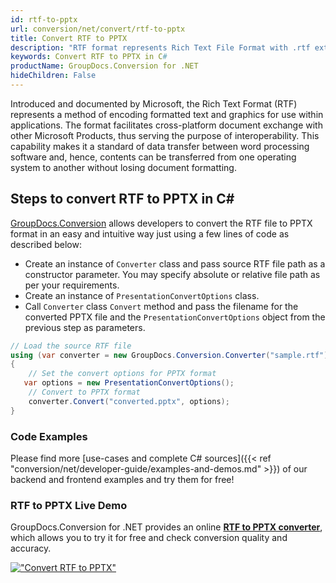```yaml
---
id: rtf-to-pptx
url: conversion/net/convert/rtf-to-pptx
title: Convert RTF to PPTX
description: "RTF format represents Rich Text File Format with .rtf extension. Learn how to convert RTF to PPTX file programmatically in C# language using GroupDocs.Conversion for .NET library."
keywords: Convert RTF to PPTX in C#
productName: GroupDocs.Conversion for .NET
hideChildren: False
---
```


Introduced and documented by Microsoft, the Rich Text Format (RTF) represents a method of encoding formatted text and graphics for use within applications. The format facilitates cross-platform document exchange with other Microsoft Products, thus serving the purpose of interoperability. This capability makes it a standard of data transfer between word processing software and, hence, contents can be transferred from one operating system to another without losing document formatting.

## Steps to convert RTF to PPTX in C#

[GroupDocs.Conversion](https://products.groupdocs.com/conversion/net) allows developers to convert the RTF file to PPTX format in an easy and intuitive way just using a few lines of code as described below:

* Create an instance of `Converter` class and pass source RTF file path as a constructor parameter. You may specify absolute or relative file path as per your requirements. 
* Create an instance of `PresentationConvertOptions` class.
* Call `Converter` class `Convert` method and pass the filename for the converted PPTX file and the `PresentationConvertOptions` object from the previous step as parameters.

```csharp
// Load the source RTF file
using (var converter = new GroupDocs.Conversion.Converter("sample.rtf"))
{
    // Set the convert options for PPTX format
   var options = new PresentationConvertOptions();
    // Convert to PPTX format
    converter.Convert("converted.pptx", options);
}
```

### Code Examples

Please find more [use-cases and complete C# sources]({{< ref "conversion/net/developer-guide/examples-and-demos.md" >}}) of our backend and frontend examples and try them for free!

### RTF to PPTX Live Demo

GroupDocs.Conversion for .NET provides an online [**RTF to PPTX converter**](https://products.groupdocs.app/conversion/rtf-to-pptx), which allows you to try it for free and check conversion quality and accuracy.

[!["Convert RTF to PPTX"](conversion/net/images/convert-to-pptx/convert-rtf-to-pptx.png)](https://products.groupdocs.app/conversion/rtf-to-pptx)